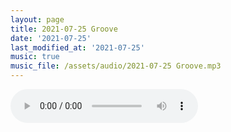 ```yaml
---
layout: page
title: 2021-07-25 Groove
date: '2021-07-25'
last_modified_at: '2021-07-25'
music: true
music_file: /assets/audio/2021-07-25 Groove.mp3
---
```


<audio controls="controls" src="/assets/audio/2021-07-25 Groove.mp3"></audio>
